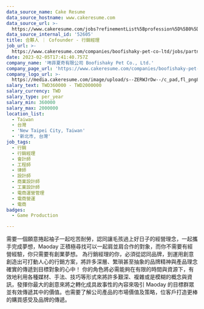 ```yaml
---
data_source_name: Cake Resume
data_source_hostname: www.cakeresume.com
data_source_url: >-
  https://www.cakeresume.com/jobs?refinementList%5Bprofession%5D%5B0%5D=game-production&range%5Bsalary_range%5D%5Bmin%5D=1000000
data_source_internal_id: '52605'
title: 合夥人 ｜ Cofounder - 行銷經理
job_url: >-
  https://www.cakeresume.com/companies/boofishaky-pet-co-ltd/jobs/partner-cofounder-marketing-manager
date: 2023-02-05T17:41:40.757Z
company_name: '咘菲夏奇有限公司 Boofishaky Pet Co., Ltd.'
company_page_url: 'https://www.cakeresume.com/companies/boofishaky-pet-co-ltd'
company_logo_url: >-
  https://media.cakeresume.com/image/upload/s--ZERWJrDw--/c_pad,fl_png8,h_200,w_200/v1673970055/iw0i3dd9vxpemg7x3ngp.png
salary_text: TWD360000 - TWD2000000
salary_currency: TWD
salary_type: per_year
salary_min: 360000
salary_max: 2000000
location_list:
  - Taiwan
  - 台灣
  - 'New Taipei City, Taiwan'
  - '新北市, 台灣'
job_tags:
  - 行銷
  - 行銷經理
  - 會計師
  - 工程師
  - 律師
  - 設計師
  - 商業設計師
  - 工業設計師
  - 電商運營管理
  - 電商營運
  - 電商
badges:
  - Game Production

---
```


需要一個願意捲起袖子一起吃苦耐勞，認同讓毛孩過上好日子的經營理念，一起攜手完成夢想，Maoday 正積極尋找可以一起肩並肩合作的對象，而你不需要有經營經驗，你只需要有創業夢想。 為行銷經理的你，必須從認同品牌，到運用創意創造出可打動人心的行銷方案，將許多深層、繁瑣甚至抽象的品牌精神與產品理念確實的傳遞到目標對象的心中！ 你的角色將必需能夠在有限的時間與資源下，有效地利用各種媒材、手法、技巧等形式來將許多艱深、複雜或是模糊的概念與資訊，發揮你最大的創意來將之轉化成具故事性的內容來吸引 Maoday 的目標群眾並有效傳遞其中的價值。也需要了解公司產品的市場價值及策略，位客戶打造更棒的購買感受及品牌的傳遞。